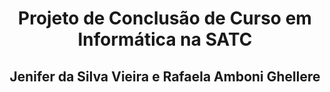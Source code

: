 <h1 align='center'>Projeto de Conclusão de Curso em Informática na SATC</h1>
<h2 align='center'>Jenifer da Silva Vieira e Rafaela Amboni Ghellere</h2>

